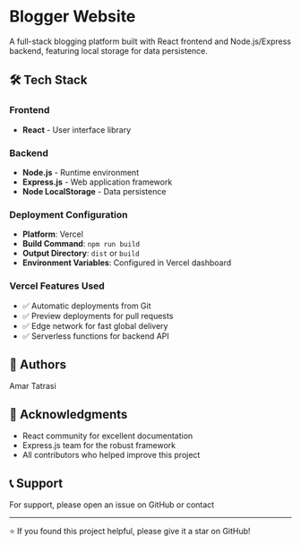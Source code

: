 # Blogger Website

A full-stack blogging platform built with React frontend and Node.js/Express backend, featuring local storage for data persistence.

## 🛠️ Tech Stack

### Frontend
- **React** - User interface library


### Backend
- **Node.js** - Runtime environment
- **Express.js** - Web application framework
- **Node LocalStorage** - Data persistence

### Deployment Configuration
- **Platform**: Vercel
- **Build Command**: `npm run build`
- **Output Directory**: `dist` or `build`
- **Environment Variables**: Configured in Vercel dashboard

### Vercel Features Used
- ✅ Automatic deployments from Git
- ✅ Preview deployments for pull requests  
- ✅ Edge network for fast global delivery
- ✅ Serverless functions for backend API


## 👥 Authors

Amar Tatrasi

## 🙏 Acknowledgments

- React community for excellent documentation
- Express.js team for the robust framework
- All contributors who helped improve this project

## 📞 Support

For support, please open an issue on GitHub or contact 

---

⭐ If you found this project helpful, please give it a star on GitHub!
